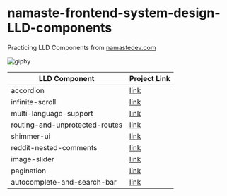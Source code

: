 # namaste-frontend-system-design-LLD-components
 Practicing LLD Components from [namastedev.com](https://namastedev.com/)

 ![giphy](https://github.com/user-attachments/assets/0363e55e-2577-4fea-bf9a-21398b9d60af)


|        LLD Component        |Project Link                        |
|----------------|-------------------------------|
|accordion|[link](https://66cc2fb62f99f1aaac90fef0--inspiring-rabanadas-24776c.netlify.app/)           |           |
|infinite-scroll         |[link](https://66cc39f8e850fcadba4465b1--dancing-cheesecake-03e2ed.netlify.app/)           |
|multi-language-support          |[link](https://66cc1e554600d7e758d95038--zesty-lamington-c403e7.netlify.app/)|
|routing-and-unprotected-routes        |[link](https://66cb01b4f02c1be78016b878--willowy-griffin-2184b3.netlify.app/)|
|shimmer-ui          |[link](https://66cae774d4764d7ebacdf3fc--gilded-crostata-3460e9.netlify.app/)|
|reddit-nested-comments | [link](https://66cd7f3cd1e9df9c72803692--fastidious-gelato-7679e7.netlify.app/) |
|image-slider | [link](https://66cd8fe20a0f55b67de2ee4f--gregarious-pithivier-4ae3f1.netlify.app/) |
|pagination | [link](https://66cdbe7399b663ed0d1c7382--glowing-llama-e5b21f.netlify.app/) |
| autocomplete-and-search-bar | [link](https://66cee6816a57c211383de177--tangerine-kulfi-ddd790.netlify.app/)|
